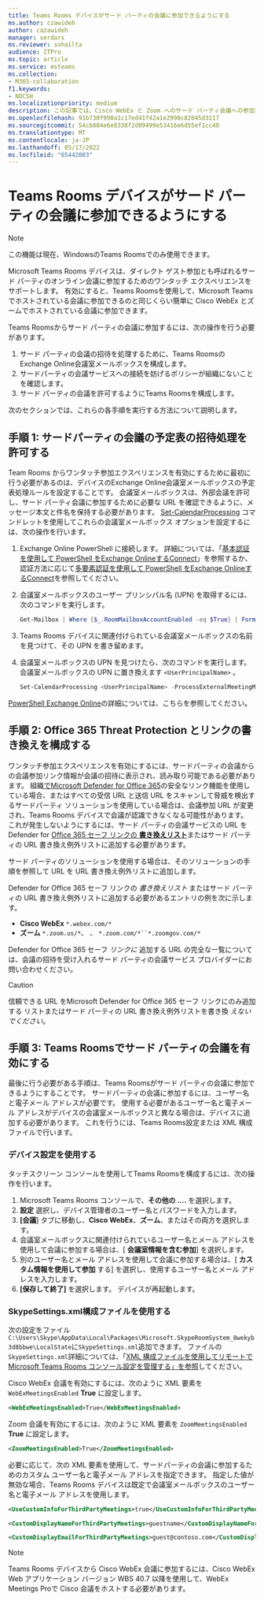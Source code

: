 ```yaml
---
title: Teams Rooms デバイスがサード パーティの会議に参加できるようにする
ms.author: czawideh
author: cazawideh
manager: serdars
ms.reviewer: sohailta
audience: ITPro
ms.topic: article
ms.service: msteams
ms.collection:
- M365-collaboration
f1.keywords:
- NOCSH
ms.localizationpriority: medium
description: この記事では、Cisco WebEx と Zoom へのサード パーティ会議への参加をサポートするように組織とTeams Rooms デバイスを構成する方法について説明します。
ms.openlocfilehash: 91b730f998a1c17ed41f42a1e2990c82045d3117
ms.sourcegitcommit: 54cb804e6e8338f2d09499e53416e6d55ef1cc40
ms.translationtype: MT
ms.contentlocale: ja-JP
ms.lasthandoff: 05/17/2022
ms.locfileid: "65442003"
---
```

# <a name="enable-teams-rooms-devices-to-join-third-party-meetings"></a>Teams Rooms デバイスがサード パーティの会議に参加できるようにする

> [!NOTE]
> この機能は現在、WindowsのTeams Roomsでのみ使用できます。

Microsoft Teams Rooms デバイスは、ダイレクト ゲスト参加とも呼ばれるサード パーティのオンライン会議に参加するためのワンタッチ エクスペリエンスをサポートします。 有効にすると、Teams Roomsを使用して、Microsoft Teamsでホストされている会議に参加できるのと同じくらい簡単に Cisco WebEx とズームでホストされている会議に参加できます。

Teams Roomsからサード パーティの会議に参加するには、次の操作を行う必要があります。

1. サード パーティの会議の招待を処理するために、Teams RoomsのExchange Online会議室メールボックスを構成します。
2. サードパーティの会議サービスへの接続を妨げるポリシーが組織にないことを確認します。
3. サード パーティの会議を許可するようにTeams Roomsを構成します。

次のセクションでは、これらの各手順を実行する方法について説明します。

## <a name="step-1-allow-calendar-invite-processing-for-third-party-meetings"></a>手順 1: サードパーティの会議の予定表の招待処理を許可する

Team Rooms からワンタッチ参加エクスペリエンスを有効にするために最初に行う必要があるのは、デバイスのExchange Online会議室メールボックスの予定表処理ルールを設定することです。 会議室メールボックスは、外部会議を許可し、サード パーティ会議に参加するために必要な URL を確認できるように、メッセージ本文と件名を保持する必要があります。 [Set-CalendarProcessing](/powershell/module/exchange/set-calendarprocessing?view=exchange-ps.) コマンドレットを使用してこれらの会議室メールボックス オプションを設定するには、次の操作を行います。

1. Exchange Online PowerShell に接続します。 詳細については、「[基本認証を使用して PowerShell をExchange OnlineするConnect](/powershell/exchange/connect-to-exchange-online-powershell?view=exchange-ps)」を参照するか、認証方法に応じて[多要素認証を使用して PowerShell をExchange OnlineするConnect](/powershell/exchange/mfa-connect-to-exchange-online-powershell?view=exchange-ps)を参照してください。

2. 会議室メールボックスのユーザー プリンシパル名 (UPN) を取得するには、次のコマンドを実行します。

    ```powershell
    Get-Mailbox | Where {$_.RoomMailboxAccountEnabled -eq $True} | Format-Table Name, UserPrincipalName
    ```
    
3. Teams Rooms デバイスに関連付けられている会議室メールボックスの名前を見つけて、その UPN を書き留めます。

4. 会議室メールボックスの UPN を見つけたら、次のコマンドを実行します。 会議室メールボックスの UPN に置き換えます `<UserPrincipalName>` 。

    ```powershell
    Set-CalendarProcessing <UserPrincipalName> -ProcessExternalMeetingMessages $True -DeleteComments $False -DeleteSubject $False
    ```

[PowerShell Exchange Online](/powershell/exchange/exchange-online-powershell?view=exchange-ps)の詳細については、こちらを参照してください。

## <a name="step-2-configure-office-365-threat-protection-and-link-rewrite"></a>手順 2: Office 365 Threat Protection とリンクの書き換えを構成する

ワンタッチ参加エクスペリエンスを有効にするには、サードパーティの会議からの会議参加リンク情報が会議の招待に表示され、読み取り可能である必要があります。 組織[でMicrosoft Defender for Office 365](/microsoft-365/security/office-365-security/safe-links?view=o365-worldwide)の安全なリンク機能を使用している場合、またはすべての受信 URL と送信 URL をスキャンして脅威を検出するサードパーティ ソリューションを使用している場合は、会議参加 URL が変更され、Teams Rooms デバイスで会議が認識できなくなる可能性があります。 これが発生しないようにするには、サード パーティの会議サービスの URL を Defender for [Office 365 セーフ リンクの **書き換えリスト**](/microsoft-365/security/office-365-security/safe-links?view=o365-worldwide)またはサード パーティの URL 書き換え例外リストに追加する必要があります。

 サード パーティのソリューションを使用する場合は、そのソリューションの手順を参照して URL を URL 書き換え例外リストに追加します。

Defender for Office 365 セーフ リンクの *書き換えリスト* またはサード パーティの URL 書き換え例外リストに追加する必要があるエントリの例を次に示します。

- **Cisco WebEx** `*.webex.com/*`
- **ズーム** `*.zoom.us/*`、 、 `*.zoom.com/*``*.zoomgov.com/*`

Defender for Office 365 セーフ *リンクに* 追加する URL の完全な一覧については、会議の招待を受け入れるサード パーティの会議サービス プロバイダーにお問い合わせください。

> [!CAUTION]
> 信頼できる URL をMicrosoft Defender for Office 365 セーフ リンクにのみ追加する リストまたはサード パーティの URL 書き換え例外リストを書き換 *えないでください*。

## <a name="step-3-enable-third-party-meetings-on-teams-rooms"></a>手順 3: Teams Roomsでサード パーティの会議を有効にする

最後に行う必要がある手順は、Teams Roomsがサード パーティの会議に参加できるようにすることです。 サードパーティの会議に参加するには、ユーザー名と電子メール アドレスが必要です。 使用する必要があるユーザー名と電子メール アドレスがデバイスの会議室メールボックスと異なる場合は、デバイスに追加する必要があります。 これを行うには、Teams Rooms設定または XML 構成ファイルで行います。

### <a name="use-device-settings"></a>デバイス設定を使用する

タッチスクリーン コンソールを使用してTeams Roomsを構成するには、次の操作を行います。

1. Microsoft Teams Rooms コンソールで、**その他の ....** を選択します。
2. **設定** 選択し、デバイス管理者のユーザー名とパスワードを入力します。
3. **[会議**] タブに移動し、**Cisco WebEx**、**ズーム**、またはその両方を選択します。
4. 会議室メールボックスに関連付けられているユーザー名とメール アドレスを使用して会議に参加する場合は、[ **会議室情報を含む参加**] を選択します。
5. 別のユーザー名とメール アドレスを使用して会議に参加する場合は、[ **カスタム情報を使用して参加** する] を選択し、使用するユーザー名とメール アドレスを入力します。
6. **[保存して終了]** を選択します。 デバイスが再起動します。

### <a name="use-the-skypesettingsxml-configuration-file"></a>SkypeSettings.xml構成ファイルを使用する

次の設定をファイル`C:\Users\Skype\AppData\Local\Packages\Microsoft.SkypeRoomSystem_8wekyb3d8bbwe\LocalState`に`SkypeSettings.xml`追加できます。 ファイルの`SkypeSettings.xml`詳細については、「[XML 構成ファイルを使用してリモートでMicrosoft Teams Rooms コンソール設定を管理する」を参照](xml-config-file.md)してください。

Cisco WebEx 会議を有効にするには、次のように XML 要素を `WebExMeetingsEnabled` **True** に設定します。

```xml
<WebExMeetingsEnabled>True</WebExMeetingsEnabled>
```

Zoom 会議を有効にするには、次のように XML 要素を `ZoomMeetingsEnabled` **True** に設定します。

```xml
<ZoomMeetingsEnabled>True</ZoomMeetingsEnabled>
```

必要に応じて、次の XML 要素を使用して、サードパーティの会議に参加するためのカスタム ユーザー名と電子メール アドレスを指定できます。 指定した値が無効な場合、Teams Rooms デバイスは既定で会議室メールボックスのユーザー名と電子メール アドレスを使用します。

```xml
<UseCustomInfoForThirdPartyMeetings>true</UseCustomInfoForThirdPartyMeetings>

<CustomDisplayNameForThirdPartyMeetings>guestname</CustomDisplayNameForThirdPartyMeetings>

<CustomDisplayEmailForThirdPartyMeetings>guest@contoso.com</CustomDisplayEmailForThirdPartyMeetings>
```

> [!NOTE]
> Teams Rooms デバイスから Cisco WebEx 会議に参加するには、Cisco WebEx Web アプリケーション バージョン WBS 40.7 以降を使用して、WebEx Meetings Proで Cisco 会議をホストする必要があります。 
